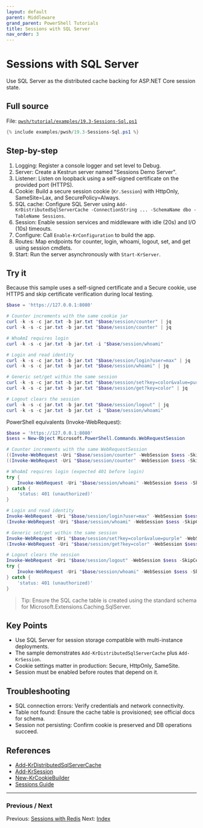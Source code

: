 ```yaml
---
layout: default
parent: Middleware
grand_parent: PowerShell Tutorials
title: Sessions with SQL Server
nav_order: 3
---
```


# Sessions with SQL Server

Use SQL Server as the distributed cache backing for ASP.NET Core session state.

## Full source

File: [`pwsh/tutorial/examples/19.3-Sessions-Sql.ps1`][19.3-Sessions-Sql.ps1]

```powershell
{% include examples/pwsh/19.3-Sessions-Sql.ps1 %}
```

## Step-by-step

1. Logging: Register a console logger and set level to Debug.
2. Server: Create a Kestrun server named "Sessions Demo Server".
3. Listener: Listen on loopback using a self-signed certificate on the provided port (HTTPS).
4. Cookie: Build a secure session cookie (`Kr.Session`) with HttpOnly, SameSite=Lax, and SecurePolicy=Always.
5. SQL cache: Configure SQL Server using `Add-KrDistributedSqlServerCache -ConnectionString ... -SchemaName dbo -TableName Sessions`.
6. Session: Enable session services and middleware with idle (20s) and I/O (10s) timeouts.
7. Configure: Call `Enable-KrConfiguration` to build the app.
8. Routes: Map endpoints for counter, login, whoami, logout, set, and get using session cmdlets.
9. Start: Run the server asynchronously with `Start-KrServer`.

## Try it

Because this sample uses a self-signed certificate and a Secure cookie, use HTTPS and skip certificate verification during local testing.

```powershell
$base = 'https://127.0.0.1:8080'

# Counter increments with the same cookie jar
curl -k -s -c jar.txt -b jar.txt "$base/session/counter" | jq
curl -k -s -c jar.txt -b jar.txt "$base/session/counter" | jq

# WhoAmI requires login
curl -k -s -c jar.txt -b jar.txt -i "$base/session/whoami"

# Login and read identity
curl -k -s -c jar.txt -b jar.txt "$base/session/login?user=max" | jq
curl -k -s -c jar.txt -b jar.txt "$base/session/whoami" | jq

# Generic set/get within the same session
curl -k -s -c jar.txt -b jar.txt "$base/session/set?key=color&value=purple" | jq
curl -k -s -c jar.txt -b jar.txt "$base/session/get?key=color" | jq

# Logout clears the session
curl -k -s -c jar.txt -b jar.txt "$base/session/logout" | jq
curl -k -s -c jar.txt -b jar.txt -i "$base/session/whoami"
```

PowerShell equivalents (Invoke-WebRequest):

```powershell
$base = 'https://127.0.0.1:8080'
$sess = New-Object Microsoft.PowerShell.Commands.WebRequestSession

# Counter increments with the same WebRequestSession
((Invoke-WebRequest -Uri "$base/session/counter" -WebSession $sess -SkipCertificateCheck).Content | ConvertFrom-Json).counter
((Invoke-WebRequest -Uri "$base/session/counter" -WebSession $sess -SkipCertificateCheck).Content | ConvertFrom-Json).counter

# WhoAmI requires login (expected 401 before login)
try {
    Invoke-WebRequest -Uri "$base/session/whoami" -WebSession $sess -SkipCertificateCheck -ErrorAction Stop | Out-Null
} catch {
    'status: 401 (unauthorized)'
}

# Login and read identity
Invoke-WebRequest -Uri "$base/session/login?user=max" -WebSession $sess -SkipCertificateCheck | Out-Null
(Invoke-WebRequest -Uri "$base/session/whoami" -WebSession $sess -SkipCertificateCheck).Content | ConvertFrom-Json

# Generic set/get within the same session
Invoke-WebRequest -Uri "$base/session/set?key=color&value=purple" -WebSession $sess -SkipCertificateCheck | Out-Null
(Invoke-WebRequest -Uri "$base/session/get?key=color" -WebSession $sess -SkipCertificateCheck).Content | ConvertFrom-Json

# Logout clears the session
Invoke-WebRequest -Uri "$base/session/logout" -WebSession $sess -SkipCertificateCheck | Out-Null
try {
    Invoke-WebRequest -Uri "$base/session/whoami" -WebSession $sess -SkipCertificateCheck -ErrorAction Stop | Out-Null
} catch {
    'status: 401 (unauthorized)'
}
```

> Tip: Ensure the SQL cache table is created using the standard schema for Microsoft.Extensions.Caching.SqlServer.

## Key Points

- Use SQL Server for session storage compatible with multi-instance deployments.
- The sample demonstrates `Add-KrDistributedSqlServerCache` plus `Add-KrSession`.
- Cookie settings matter in production: Secure, HttpOnly, SameSite.
- Session must be enabled before routes that depend on it.

## Troubleshooting

- SQL connection errors: Verify credentials and network connectivity.
- Table not found: Ensure the cache table is provisioned; see official docs for schema.
- Session not persisting: Confirm cookie is preserved and DB operations succeed.

## References

- [Add-KrDistributedSqlServerCache][Add-KrDistributedSqlServerCache]
- [Add-KrSession][Add-KrSession]
- [New-KrCookieBuilder][New-KrCookieBuilder]
- [Sessions Guide][Sessions Guide]

---

### Previous / Next

Previous: [Sessions with Redis](./2.Sessions-Redis.md)
Next: [Index](./index.md)

[19.3-Sessions-Sql.ps1]: /pwsh/tutorial/examples/19.3-Sessions-Sql.ps1
[Add-KrDistributedSqlServerCache]: /pwsh/cmdlets/Add-KrDistributedSqlServerCache
[Add-KrSession]: /pwsh/cmdlets/Add-KrSession
[New-KrCookieBuilder]: /pwsh/cmdlets/New-KrCookieBuilder
[Sessions Guide]: /topics/sessions
